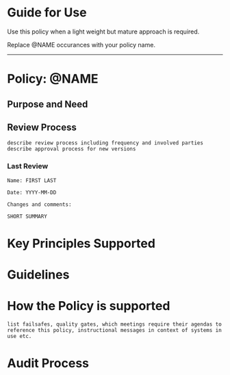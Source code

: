 # Guide for Use

Use this policy when a light weight but mature approach is required.

Replace @NAME occurances with your policy name.

----------------------

# Policy: @NAME

## Purpose and Need

## Review Process

`describe review process including frequency and involved parties`
`describe approval process for new versions`

### Last Review

`Name: FIRST LAST`

`Date: YYYY-MM-DD`

`Changes and comments:`

`SHORT SUMMARY`


# Key Principles Supported
	
# Guidelines

# How the Policy is supported

`list failsafes, quality gates, which meetings require their agendas to reference this policy, instructional messages in context of systems in use etc.`

# Audit Process
